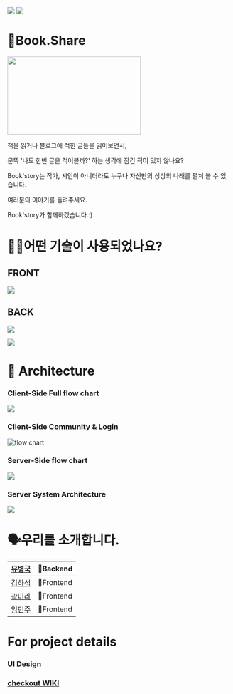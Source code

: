 ![](https://img.shields.io/badge/PROJECT-Book.Share-blue?style=for-the-badge) 
![](https://img.shields.io/badge/FamasCom-WEB-yellowgreen?style=for-the-badge)
# 📖Book.Share
<img src="https://ifh.cc/g/unG08b.png" width="300" height="175">


책을 읽거나 블로그에 적힌 글들을 읽어보면서,

문뜩 '나도 한번 글을 적어볼까?' 하는 생각에 잠긴 적이 있지 않나요?

Book'story는 작가, 시인이 아니더라도 누구나 자신만의 상상의 나래를 펼쳐 볼 수 있습니다.

여러분의 이야기를 들려주세요.

Book'story가 함께하겠습니다.:)


# 🕵🏼어떤 기술이 사용되었나요? 
## FRONT

![](https://img.shields.io/badge/FRONT-REACT-61DAFB?style=for-the-badge&logo=react) 

## BACK
![](https://img.shields.io/badge/BACK-NODE-green?style=for-the-badge&logo=node.js) 

![](https://img.shields.io/badge/BACK-AWS-orange?style=for-the-badge&logo=Amazon-AWS)


# 🔨 Architecture
### Client-Side Full flow chart
![](https://postfiles.pstatic.net/MjAyMDEyMThfMSAg/MDAxNjA4MjU4NDg0MTAx.Af7TLgkswPi5UNivyoJmM8MVhmMv0VE659yXqcIdMYYg.3sOmhm7V1urJLN5YwWXfKomukvTcVjB00uXl_7-VaAMg.JPEG.rosic2012/mainflow.jpg?type=w966)
### Client-Side Community & Login
![flow chart](https://user-images.githubusercontent.com/66916041/102568129-44935100-4126-11eb-9e99-a048ff4f1060.jpg)
### Server-Side flow chart
![](https://ifh.cc/g/gKaefX.jpg)
### Server System Architecture
![](https://ifh.cc/g/GUizHP.png)

# 🗣️우리를 소개합니다.
| [유병국](https://github.com/godkor200) | 🏁Backend  |
|--------|----------|
| [김하석](https://github.com/haseok2118) | 🚩Frontend |
| [곽미라](https://github.com/hanliang38) | 🚩Frontend |
| [임민주](https://github.com/IMMINJU) | 🚩Frontend |

# For project details
### UI Design


### [checkout WIKI](https://github.com/codestates/famasCom_client/wiki)

